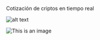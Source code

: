 Cotización de criptos en tiempo real




![alt text](https://imgur.com/6DiUEGi)

![This is an image](https://imgur.com/6DiUEGi)
